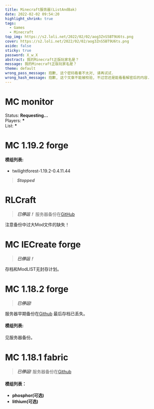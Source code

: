 ```yaml
---
title: Minecraft服务器(ListAndBak)
date: 2022-02-02 09:54:20
highlight_shrink: true
tags:
  - Games
  - Minecraft
top_img: https://s2.loli.net/2022/02/02/aog3ZnS5BT9U6ts.png
cover: https://s2.loli.net/2022/02/02/aog3ZnS5BT9U6ts.png
aside: false
sticky: true
password: X_w_X
abstract: 我的Minecraft正版玩家名是？
message: 我的Minecraft正版玩家名是？
theme: default
wrong_pass_message: 抱歉, 这个密码看着不太对, 请再试试.
wrong_hash_message: 抱歉, 这个文章不能被校验, 不过您还是能看看解密后的内容.
---
```


# MC monitor

<html>
<script src="https://oss.xwxstudio.com/js/mycounter.js"></script>
<p>
    Status: <b><span id = 'stat'>Requesting...</span></b>
    <br>
    Players: <b><span id = 'players'>*</span></b>
    <br>
    List: <b><span id = 'names'>*</span></b>
</p>
</html>

# MC 1.19.2 forge

#### 模组列表:
- twilightforest-1.19.2-0.4.11.44

> ***Stopped***


# RLCraft
>***已停运！***
> 服务器备份在[GitHub](https://github.com/XwX12596/RLCraft-Friend-Server)

注意备份中过大Mod文件的缺失！

# MC IECreate forge
> ***已停运！***

存档和ModLIST无封存计划。

# MC 1.18.2 forge
> ***已停运!***

服务器早期备份在[Github](https://github.com/XwX12596/Forge1.18.2)
最后存档已丢失。

#### 模组列表:
见服务器备份。

# MC 1.18.1 fabric

> ***已停运!***
服务器备份在[Github](https://github.com/XwX12596/Fabric118)

#### 模组列表：
- **phosphor(可选)**
- **lithium(可选)**
